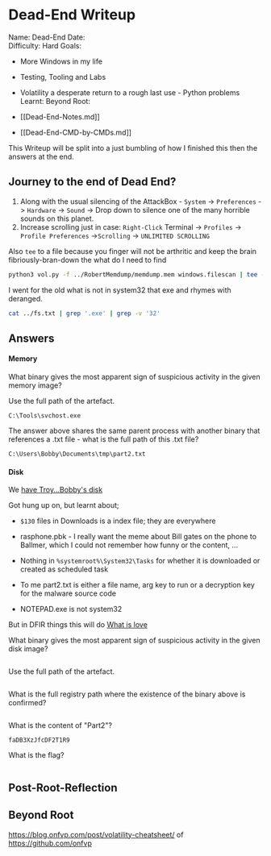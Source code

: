 # Dead-End Writeup

Name: Dead-End
Date:  
Difficulty:  Hard
Goals:  
- More Windows in my life 
- Testing, Tooling and Labs
- Volatility a desperate return to a rough last use - Python problems
Learnt:
Beyond Root:

- [[Dead-End-Notes.md]]
- [[Dead-End-CMD-by-CMDs.md]]

This Writeup will be split into a just bumbling of how I finished this then the answers at the end. 

## Journey to the end of Dead End?

1. Along with the usual silencing of the AttackBox - `System` -> `Preferences` -> `Hardware` -> `Sound` -> Drop down to silence one of the many horrible sounds on this planet.
2. Increase scrolling just in case: 
`Right-Click` Terminal -> `Profiles` -> `Profile Preferences` ->`Scrolling` -> `UNLIMITED SCROLLING`   

Also `tee` to a file because you finger will not be arthritic and keep the brain fibriously-bran-down the what do I need to find 
```bash
python3 vol.py -f ../RobertMemdump/memdump.mem windows.filescan | tee -a ../fs.txt
```

I went for the old what is not in system32 that exe and rhymes with deranged. 
```bash
cat ../fs.txt | grep '.exe' | grep -v '32'
```
## Answers

#### Memory

What binary gives the most apparent sign of suspicious activity in the given memory image?

Use the full path of the artefact.
```
C:\Tools\svchost.exe
```
The answer above shares the same parent process with another binary that references a .txt file - what is the full path of this .txt file?
```
C:\Users\Bobby\Documents\tmp\part2.txt
```

#### Disk

We [have Troy...Bobby's disk](https://www.youtube.com/watch?v=evuCz5wDESs)

Got hung up on, but learnt about;
- `$130` files in Downloads is a index file; they are everywhere
- rasphone.pbk - I really want the meme about Bill gates on the phone to Ballmer, which I could not remember how funny or the content, ...
- Nothing in `%systemroot%\System32\Tasks` for whether it is downloaded or created as scheduled task

- To me part2.txt is either a file name, arg key to run or a decryption key for the malware source code
- NOTEPAD.exe is not system32 


But in DFIR things this will do [What is love](https://www.youtube.com/watch?v=6XuizTRqEsw)


What binary gives the most apparent sign of suspicious activity in the given disk image?
```

```
Use the full path of the artefact.
```

```
What is the full registry path where the existence of the binary above is confirmed?
```

```
What is the content of "Part2"?
```
faDB3XzJfcDF2T1R9  
```
What is the flag?
```

```
## Post-Root-Reflection  

## Beyond Root


https://blog.onfvp.com/post/volatility-cheatsheet/ of https://github.com/onfvp